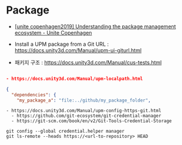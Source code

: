 # Package

- [[unite copenhagen2019] Understanding the package management ecosystem - Unite Copenhagen](https://youtu.be/22HIEQTyozQ?si=iDa45oQW6xCmRoKc)

- Install a UPM package from a Git URL : <https://docs.unity3d.com/Manual/upm-ui-giturl.html>
- 패키지 구조 : <https://docs.unity3d.com/Manual/cus-tests.html>

``` json

- https://docs.unity3d.com/Manual/upm-localpath.html

{
  "dependencies": {
    "my_package_a": "file:../github/my_package_folder",
```



```
- https://docs.unity3d.com/Manual/upm-config-https-git.html
  - https://github.com/git-ecosystem/git-credential-manager
  - https://git-scm.com/book/en/v2/Git-Tools-Credential-Storage

git config --global credential.helper manager
git ls-remote --heads https://<url-to-repository> HEAD
```